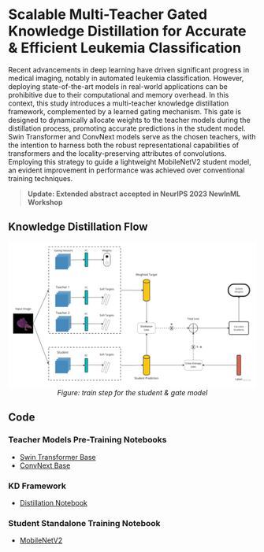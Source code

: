 # Scalable Multi-Teacher Gated Knowledge Distillation for Accurate & Efficient Leukemia Classification

Recent advancements in deep learning have driven significant progress in medical imaging, notably in automated leukemia classification. However, deploying state-of-the-art models in real-world applications can be prohibitive due to their computational and memory overhead. In this context, this study introduces a multi-teacher knowledge distillation framework, complemented by a learned gating mechanism. This gate is designed to dynamically allocate weights to the teacher models during the distillation process, promoting accurate predictions in the student model. Swin Transformer and ConvNext models serve as the chosen teachers, with the intention to harness both the robust representational capabilities of transformers and the locality-preserving attributes of convolutions. Employing this strategy to guide a lightweight MobileNetV2 student model, an evident improvement in performance was achieved over conventional training techniques.

> **Update: Extended abstract accepted in NeurIPS 2023 NewInML Workshop**

## Knowledge Distillation Flow

<p align="center">
  <img src="./train-step.jpg">
  <br> 
  <!-- <i>Source: <a href="https://arxiv.org/pdf/1812.03282.pdf">Spatial-Temporal Reidentification(ST-ReID)</a></i> -->
  <i> Figure: train step for the student & gate model </i>
  
</p>

## Code

### Teacher Models Pre-Training Notebooks

- [Swin Transformer Base](./notebooks/teachers-swin.ipynb)
- [ConvNext Base](./notebooks/teacher-convnext.ipynb)

### KD Framework

- [Distillation Notebook](./notebooks/knowledge-distillation.ipynb)

### Student Standalone Training Notebook

- [MobileNetV2](./notebooks/student-standalone.ipynb)


